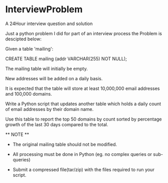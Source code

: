 # InterviewProblem
A 24Hour interview question and solution

Just a python problem I did for part of an interview process the Problem is descipted below:

Given a table 'mailing':

CREATE TABLE mailing (addr VARCHAR(255) NOT NULL);

The mailing table will initially be empty.

New addresses will be added on a daily basis.

It is expected that the table will store at least 10,000,000 email addresses and 100,000 domains.

Write a Python script that updates another table which holds a daily count of email addresses by their domain name.

Use this table to report the top 50 domains by count sorted by percentage growth of the last 30 days compared to the total.

** NOTE **

- The original mailing table should not be modified.

- All processing must be done in Python (eg. no complex queries or sub-queries)

- Submit a compressed file(tar/zip) with the files required to run your script.
